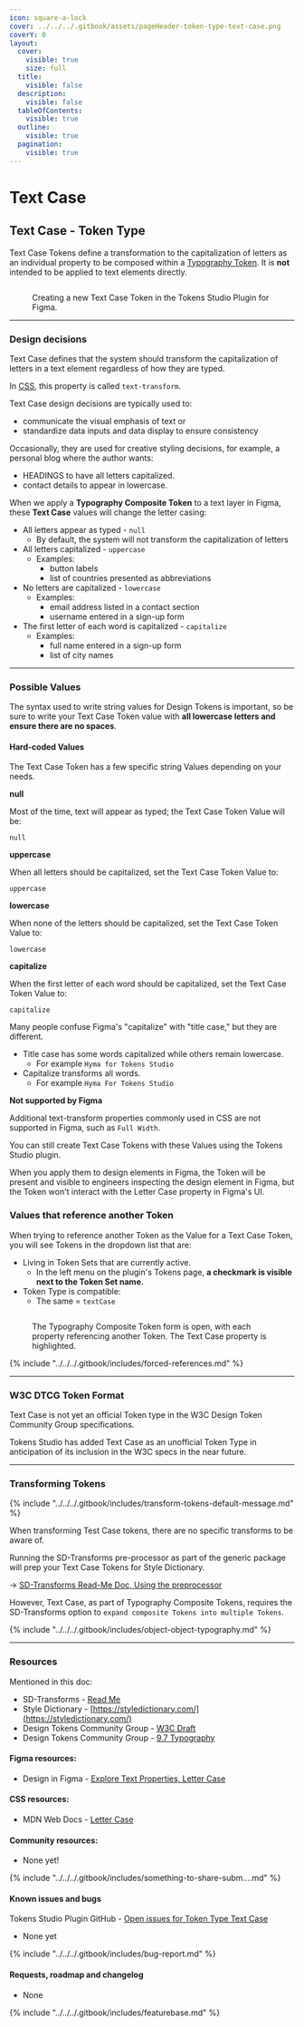 ```yaml
---
icon: square-a-lock
cover: ../../../.gitbook/assets/pageHeader-token-type-text-case.png
coverY: 0
layout:
  cover:
    visible: true
    size: full
  title:
    visible: false
  description:
    visible: false
  tableOfContents:
    visible: true
  outline:
    visible: true
  pagination:
    visible: true
---
```


# Text Case

## Text Case - Token Type

Text Case Tokens define a transformation to the capitalization of letters as an individual property to be composed within a [Typography Token](./). It is **not** intended to be applied to text elements directly.&#x20;

<figure><img src="../../../.gitbook/assets/tokens-textCase-form-empty-2-01.png" alt=""><figcaption><p>Creating a new Text Case Token in the Tokens Studio Plugin for Figma.</p></figcaption></figure>

***



### Design decisions

Text Case defines that the system should transform the capitalization of letters in a text element regardless of how they are typed.

In [CSS](https://developer.mozilla.org/en-US/docs/Web/CSS/text-transform), this property is called `text-transform`.

Text Case design decisions are typically used to:

* communicate the visual emphasis of text or
* standardize data inputs and data display to ensure consistency

Occasionally, they are used for creative styling decisions, for example, a personal blog where the author wants:

* HEADINGS to have all letters capitalized.
* contact details to appear in lowercase.



When we apply a **Typography Composite Token** to a text layer in Figma, these **Text Case** values will change the letter casing:

* All letters appear as typed - `null`
  * By default, the system will not transform the capitalization of letters
* All letters capitalized - `uppercase`
  * Examples:
    * button labels
    * list of countries presented as abbreviations
* No letters are capitalized - `lowercase`
  * Examples:
    * email address listed in a contact section
    * username entered in a sign-up form
* The first letter of each word is capitalized - `capitalize`
  * Examples:
    * full name entered in a sign-up form
    * list of city names

***



### Possible Values

The syntax used to write string values for Design Tokens is important, so be sure to write your Text Case Token value with **all lowercase letters and ensure there are no spaces**.&#x20;

#### Hard-coded Values

The Text Case Token has a few specific string Values depending on your needs.



**null**

Most of the time, text will appear as typed; the Text Case Token Value will be:

```
null
```



**uppercase**

When all letters should be capitalized, set the Text Case Token Value to:

```
uppercase
```



**lowercase**

When none of the letters should be capitalized, set the Text Case Token Value to:

```
lowercase
```



**capitalize**

When the first letter of each word should be capitalized, set the Text Case Token Value to:

```
capitalize
```

Many people confuse Figma's "capitalize" with "title case," but they are different.

* Title case has some words capitalized while others remain lowercase.&#x20;
  * For example `Hyma for Tokens Studio`
* Capitalize transforms all words.&#x20;
  * For example `Hyma For Tokens Studio`



**Not supported by Figma**

Additional text-transform properties commonly used in CSS are not supported in Figma, such as `Full Width`.

You can still create Text Case Tokens with these Values using the Tokens Studio plugin.

When you apply them to design elements in Figma, the Token will be present and visible to engineers inspecting the design element in Figma, but the Token won't interact with the Letter Case property in Figma's UI.



### Values that reference another Token

When trying to reference another Token as the Value for a Text Case Token, you will see Tokens in the dropdown list that are:

* Living in Token Sets that are currently active.
  * In the left menu on the plugin's Tokens page, **a checkmark is visible next to the Token Set name.**
* Token Type is compatible:
  * The same = `textCase`

<figure><img src="../../../.gitbook/assets/tokens-typography-form-references-textCase-2-01.png" alt=""><figcaption><p>The Typography Composite Token form is open, with each property referencing another Token. The Text Case property is highlighted. </p></figcaption></figure>



{% include "../../../.gitbook/includes/forced-references.md" %}

***



### W3C DTCG Token Format

Text Case is not yet an official Token type in the W3C Design Token Community Group specifications.

Tokens Studio has added Text Case as an unofficial Token Type in anticipation of its inclusion in the W3C specs in the near future.

***



### Transforming Tokens

{% include "../../../.gitbook/includes/transform-tokens-default-message.md" %}

When transforming Test Case tokens, there are no specific transforms to be aware of.

Running the SD-Transforms pre-processor as part of the generic package will prep your Text Case Tokens for Style Dictionary.

→ [SD-Transforms Read-Me Doc, Using the preprocessor](https://github.com/Tokens-studio/sd-transforms/?tab=readme-ov-file#using-the-preprocessor)



However, Text Case, as part of Typography Composite Tokens, requires the SD-Transforms option to `expand composite Tokens into multiple Tokens`.

{% include "../../../.gitbook/includes/object-object-typography.md" %}

***



### Resources

Mentioned in this doc:

* SD-Transforms - [Read Me](https://github.com/tokens-studio/sd-transforms#readme)
* Style Dictionary - [https://styledictionary.com/](https://styledictionary.com/)
* Design Tokens Community Group - [W3C Draft](https://tr.designtokens.org/format/)
* Design Tokens Community Group - [9.7 Typography](ttps://tr.designTokens.org/format/#typography)

#### Figma resources:

* Design in Figma - [Explore Text Properties, Letter Case](https://help.figma.com/hc/en-us/articles/360039956634-Explore-text-properties#letter-case)

#### CSS resources:

* MDN Web Docs - [Letter Case](https://developer.mozilla.org/en-US/docs/Web/CSS/text-transform)



#### Community resources:

* None yet!

{% include "../../../.gitbook/includes/something-to-share-subm....md" %}



#### Known issues and bugs

Tokens Studio Plugin GitHub - [Open issues for Token Type Text Case](https://github.com/tokens-studio/figma-plugin/labels/token%20type%20text%20case)

* None yet

{% include "../../../.gitbook/includes/bug-report.md" %}



#### Requests, roadmap and changelog

* None

{% include "../../../.gitbook/includes/featurebase.md" %}
